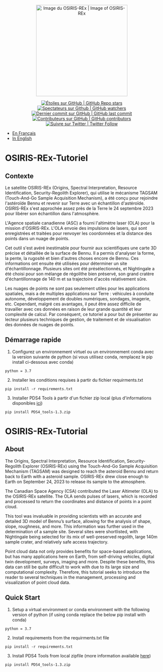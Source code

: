 <p align="center">
    <a href="https://www.asc-csa.gc.ca/eng/satellites/osiris-rex/">
        <img alt="Image du OSIRIS-REx | Image of OSIRIS-REx" src="https://www.asc-csa.gc.ca/images/recherche/tiles/6c7fb387-f186-4c89-9fc2-bb44ac049ac1.jpg" height="300">
        </a>
</p>

<p align="center">
    <a href="#stars">
        <img alt="Étoiles sur GitHub | GitHub Repo stars" src="https://img.shields.io/github/stars/asc-csa/OSIRIS-REx-Tutorial">
    </a>
    <a href="#watchers">
        <img alt="Spectateurs sur Github | GitHub watchers" src="https://img.shields.io/github/watchers/asc-csa/OSIRIS-REx-Tutorial">
    </a>
    <a href="https://github.com/asc-csa/OSIRIS-REx-Tutorial/commits/main">
        <img alt="Dernier commit sur GitHub | GitHub last commit" src="https://img.shields.io/github/last-commit/asc-csa/OSIRIS-REx-Tutorial">
    </a>
    <a href="https://github.com/asc-csa/OSIRIS-REx-Tutorial/graphs/contributors">
        <img alt="Contributeurs sur GitHub | GitHub contributors" src="https://img.shields.io/github/contributors/asc-csa/OSIRIS-REx-Tutorial">
    </a>
    <a href="https://twitter.com/intent/follow?screen_name=csa_asc">
        <img alt="Suivre sur Twitter | Twitter Follow" src="https://img.shields.io/twitter/follow/csa_asc?style=social">
    </a>
</p>

- [En Français](#OSIRIS-REx-Tutoriel)
- [In English](#OSIRIS-REx-Tutorial)

# OSIRIS-REx-Tutoriel

## Contexte

Le satellite OSIRIS-REx (Origins, Spectral Interpretation, Resource Identification, Security-Regolith Explorer), qui utilise le mécanisme TAGSAM (Touch-And-Go Sample Acquisition Mechanism), a été conçu pour rejoindre l'astéroïde Bennu et revenir sur Terre avec un échantillon d'astéroïde. OSIRIS-REx s'est approchée assez près de la Terre le 24 septembre 2023 pour libérer son échantillon dans l'atmosphère.<br>

L'Agence spatiale canadienne (ASC) a fourni l'altimètre laser (OLA) pour la mission d'OSIRIS-REx. L'OLA envoie des impulsions de lasers, qui sont enregistrées et traitées pour renvoyer les coordonnées et la distance des points dans un nuage de points.<br>

Cet outil s'est avéré inestimable pour fournir aux scientifiques une carte 3D précise et détaillée de la surface de Bennu. Il a permis d'analyser la forme, la pente, la rugosité et bien d'autres choses encore de Bennu. Ces informations ont ensuite été utilisées pour déterminer un site d'échantillonnage. Plusieurs sites ont été présélectionnés, et Nightingale a été choisi pour son mélange de régolithe bien préservé, son grand cratère d'échantillonnage de 140 m et sa trajectoire d'accès relativement sûre.<br>

Les nuages de points ne sont pas seulement utiles pour les applications spatiales, mais a de multiples applications sur Terre : véhicules à conduite autonome, développement de doubles numériques, sondages, imagerie, etc. Cependant, malgré ces avantages, il peut être assez difficile de travailler avec ces données en raison de leur grande quantité et leur complexité de calcul. Par conséquent, ce tutoriel a pour but de présenter au lecteur plusieurs techniques de gestion, de traitement et de visualisation des données de nuages de points.  

## Démarrage rapide

1.	Configurez un environnement virtuel ou un environnement conda avec la version suivante de python (si vous utilisez conda, remplacez le pip install ci-dessous avec conda) 
```
python = 3.7
```
2. Installer les conditions requises à partir du fichier requirments.txt
```
pip install -r requirements.txt
```
3.  Installer PDS4 Tools à partir d'un fichier zip local (plus d'informations disponibles [ici](https://sbnwiki.astro.umd.edu/wiki/Python_PDS4_Tools#Installation))
```
pip install PDS4_tools-1.3.zip
```

# OSIRIS-REx-Tutorial

## About

The Origins, Spectral Interpretation, Resource Identification, Security-Regolith Explorer (OSIRIS-REx) using the Touch-And-Go Sample Acquisition Mechanism (TAGSAM) was designed to reach the asteroid Bennu and return back to Earth with a asteroid sample. OSIRIS-REx drew close enough to Earth on September 24, 2023 to release its sample to the atmosphere.<br>

The Canadian Space Agency (CSA) contributed the Laser Altimeter (OLA) to the OSIRIS-REx satellite. The OLA sends pulses of lasers, which is recorded and processed to return the coordinates and distance of points in a point cloud.<br>

This tool was invaluable in providing scientists with an accurate and detailed 3D model of Bennu’s surface, allowing for the analysis of shape, slope, roughness, and more. This information was further used in the determination of a sample site. Several sites were shortlisted, with Nightingale being selected for its mix of well-preserved regolith, large 140m sample crater, and relatively safe access trajectory.<br>

Point cloud data not only provides benefits for space-based applications, but has many applications here on Earth, from self-driving vehicles, digital twin development, surveys, imaging and more. Despite these benefits, this data can still be quite difficult to work with due to its large size and computational complexity. Therefore, this tutorial seeks to introduce the reader to several techniques in the management, processing and visualization of point cloud data.  

## Quick Start

1.	Setup a virtual environment or conda environment with the following version of python (if using conda replace the below pip install with conda) 
```
python = 3.7
```
2.  Install requirements from the requirments.txt file 
```
pip install -r requirements.txt
```
3.  Install PDS4 Tools from local zipfile (more information available [here](https://sbnwiki.astro.umd.edu/wiki/Python_PDS4_Tools#Installation))
```
pip install PDS4_tools-1.3.zip
```
